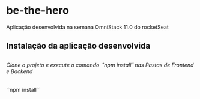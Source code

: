# be-the-hero
Aplicação desenvolvida na semana OmniStack 11.0 do rocketSeat

<h2> Instalação da aplicação desenvolvida <h2>

<h6> Clone o projeto e execute o comando ``npm install´´ nas Pastas de Frontend e Backend</h6>
 ``npm install´´
